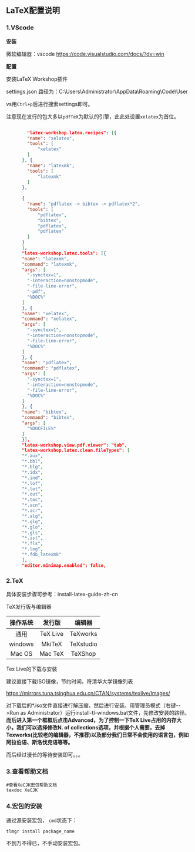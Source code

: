 ## LaTeX配置说明

### 1.VScode

**安装**

微软编辑器：vscode https://code.visualstudio.com/docs/?dv=win

**配置**

 安装LaTeX Workshop插件

settings.json 路径为：C:\Users\Administrator\AppData\Roaming\Code\User

vs用`Ctrl+p`后进行搜索settings即可。

注意现在发行的包大多以`pdfTeX`为默认的引擎，此此处设置`xelatex`为首位。

```json

        "latex-workshop.latex.recipes": [{
        "name": "xelatex",
        "tools": [
            "xelatex"
        ]
      }, {
        "name": "latexmk",
        "tools": [
            "latexmk"
        ]
      },
      
      {
        "name": "pdflatex -> bibtex -> pdflatex*2",
        "tools": [
            "pdflatex",
            "bibtex",
            "pdflatex",
            "pdflatex"
        ]
      }
      ],
      "latex-workshop.latex.tools": [{
      "name": "latexmk",
      "command": "latexmk",
      "args": [
        "-synctex=1",
        "-interaction=nonstopmode",
        "-file-line-error",
        "-pdf",
        "%DOC%"
      ]
      }, {
      "name": "xelatex",
      "command": "xelatex",
      "args": [
        "-synctex=1",
        "-interaction=nonstopmode",
        "-file-line-error",
        "%DOC%"
      ]
      }, {
      "name": "pdflatex",
      "command": "pdflatex",
      "args": [
        "-synctex=1",
        "-interaction=nonstopmode",
        "-file-line-error",
        "%DOC%"
      ]
      }, {
      "name": "bibtex",
      "command": "bibtex",
      "args": [
        "%DOCFILE%"
      ]
      }],
      "latex-workshop.view.pdf.viewer": "tab",
      "latex-workshop.latex.clean.fileTypes": [
      "*.aux",
      "*.bbl",
      "*.blg",
      "*.idx",
      "*.ind",
      "*.lof",
      "*.lot",
      "*.out",
      "*.toc",
      "*.acn",
      "*.acr",
      "*.alg",
      "*.glg",
      "*.glo",
      "*.gls",
      "*.ist",
      "*.fls",
      "*.log",
      "*.fdb_latexmk"
      ],
      "editor.minimap.enabled": false,
```

### 2.TeX

具体安装步骤可参考：install-latex-guide-zh-cn

TeX发行版与编辑器

| 操作系统 |  发行版  |  编辑器   |
| :------: | :------: | :-------: |
|   通用   | TeX Live | TeXworks  |
| windows  |  MkiTeX  | TeXstudio |
|  Mac OS  | Mac TeX  |  TeXShop  |

Tex Live的下载与安装

建议直接下载ISO镜像，节约时间。符清华大学镜像列表

https://mirrors.tuna.tsinghua.edu.cn/CTAN/systems/texlive/Images/

对下载后的*.iso文件直接进行解压缩，然后进行安装。用管理员模式（右键-->Run as Administrator）运行install-tl-windows.bat文件，先修改安装的路径。**而后进入第一个框框后点击Advanced，为了控制一下TeX Live占用的内存大小，我们可以选择修改N. of collections选项，并根据个人需要，去掉Texworks(比较老的编辑器，不推荐)以及部分我们日常不会使用的语言包，例如阿拉伯语、斯洛伐克语等等。**

而后经过漫长的等待安装即可。。。

### 3.查看帮助文档

```shell
#查看XeCJK宏包帮助文档
texdoc XeCJK
```

### 4.宏包的安装
通过源安装宏包，
`cmd`状态下：
```cmd
tlmgr install package_name
```
不到万不得已，不手动安装宏包。